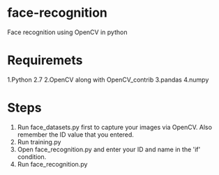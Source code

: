 # face-recognition
Face recognition using OpenCV in python

# Requiremets
  1.Python 2.7
  2.OpenCV along with OpenCV_contrib
  3.pandas
  4.numpy

# Steps 
  1. Run face_datasets.py first to capture your images via OpenCV. Also remember the ID value that you entered.
  2. Run training.py
  3. Open face_recognition.py and enter your ID and name in the 'if' condition.
  4. Run face_recognition.py
